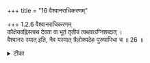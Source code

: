+++
title = "16 वैश्वानराधिकरणम्"

+++
1.2.6 वैश्वानराधिकरणम्  
कौक्षेयवह्निस्त्वथ देवता वा भूतं तृतीयं त्वथवाऽग्निशब्दात् ।  
वैश्वानरः स्यात् इति, नैव यस्मात् त्रैलोक्यदेहः पुरुषाभिधा च ॥ 26 ॥

<details><summary>टीका</summary>

1.2.6 वैश्वानराधिकरणम् Does the वैश्वानर in the छान्दोग्य text 'You know at present the वैश्वानर self; explain us that' येन हैवार्थेन पुरुषश्चरेत् तं हैव वदेत् । आत्मानमेवेमं वैश्वानरंf संप्रत्यध्येषि, तमेव नो ब्रूहि " । (V.xi.6) refer to the gastric fire, or to the presiding deity of fire, or to the elemental fire? (The answer is ) : it does not refer to any of these. It refer to the Supreme Brahman as it is designated as one having the three worlds as its body1 and as the पुरुष. Notes : 1. See छान्द् Up., V.xi.6 2. See शतपथ ब्राह्मण X.vi.1.2 and श्वेत् Up., I.iii.15. The qualities of having the three worlds as one`s body and of being the पुरुष are not applicable in the case of gastric fire or elemental fire or the presiding deity of fire.
</details>

